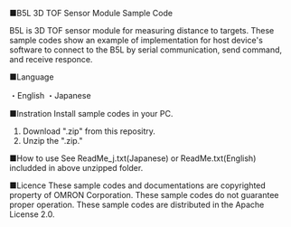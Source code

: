 ■B5L 3D TOF Sensor Module Sample Code

B5L is 3D TOF sensor module for measuring distance to targets.
These sample codes show an example of implementation for host device's software
to connect to the B5L by serial communication, send command, and receive responce.

■Language

・English
・Japanese

■Instration
Install sample codes in your PC.

 1. Download ".zip" from this repositry.
 2. Unzip the ".zip."

■How to use
See ReadMe_j.txt(Japanese) or ReadMe.txt(English) includded in above unzipped folder.

■Licence
These sample codes and documentations are copyrighted property of OMRON Corporation.
These sample codes do not guarantee proper operation.
These sample codes are distributed in the Apache License 2.0.
